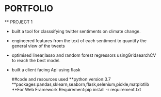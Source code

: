 # PORTFOLIO
** PROJECT 1

+ built a tool for classsifying twitter sentiments on climate change.
+ engineered features from the text of each sentiment to quantify the general view of the tweets
+ optimised linear,lasso and random forest regressors usingGridsearchCV to reach the best model.
+ built a client facing Api using flask


  ##code and resources used
  **python version:3.7
  **packages:pandas,sklearn,seaborn,flask,selenium,pickle,matplotlib
  **For Web Framework Requirement:pip install -r requirement.txt
  
